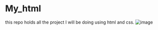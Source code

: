 # My_html
this repo holds all the project I will be doing using html and css.
![image](https://user-images.githubusercontent.com/73846184/197280266-4f424223-5e78-4510-bb48-264ecf683747.png)
